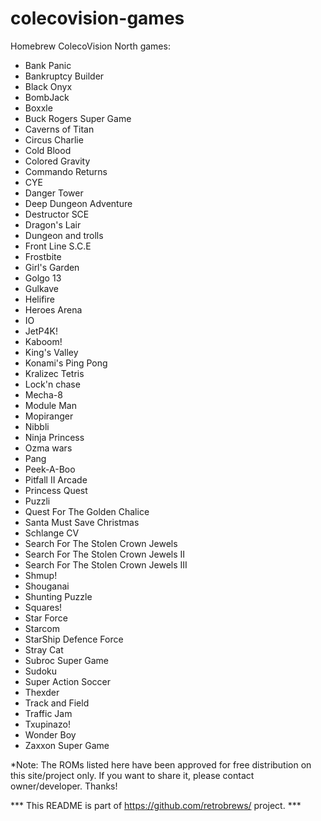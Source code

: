 # colecovision-games
Homebrew ColecoVision North games:

 - Bank Panic<br />
 - Bankruptcy Builder<br />
 - Black Onyx<br />
 - BombJack<br />
 - Boxxle<br />
 - Buck Rogers Super Game<br />
 - Caverns of Titan<br />
 - Circus Charlie<br />
 - Cold Blood<br />
 - Colored Gravity<br />
 - Commando Returns<br />
 - CYE<br />
 - Danger Tower<br />
 - Deep Dungeon Adventure<br />
 - Destructor SCE<br />
 - Dragon's Lair<br />
 - Dungeon and trolls<br />
 - Front Line S.C.E<br />
 - Frostbite<br />
 - Girl's Garden<br />
 - Golgo 13<br />
 - Gulkave<br />
 - Helifire<br />
 - Heroes Arena<br />
 - IO<br />
 - JetP4K!<br />
 - Kaboom!<br />
 - King's Valley<br />
 - Konami's Ping Pong<br />
 - Kralizec Tetris<br />
 - Lock'n chase<br />
 - Mecha-8<br />
 - Module Man<br />
 - Mopiranger<br />
 - Nibbli<br />
 - Ninja Princess<br />
 - Ozma wars<br />
 - Pang<br />
 - Peek-A-Boo<br />
 - Pitfall II Arcade<br />
 - Princess Quest<br />
 - Puzzli<br />
 - Quest For The Golden Chalice<br />
 - Santa Must Save Christmas<br />
 - Schlange CV<br />
 - Search For The Stolen Crown Jewels<br />
 - Search For The Stolen Crown Jewels II<br />
 - Search For The Stolen Crown Jewels III<br />
 - Shmup!<br />
 - Shouganai<br />
 - Shunting Puzzle<br />
 - Squares!<br />
 - Star Force<br />
 - Starcom<br />
 - StarShip Defence Force<br />
 - Stray Cat<br />
 - Subroc Super Game<br />
 - Sudoku<br />
 - Super Action Soccer<br />
 - Thexder<br />
 - Track and Field<br />
 - Traffic Jam<br />
 - Txupinazo!<br />
 - Wonder Boy<br />
 - Zaxxon Super Game<br />

*Note: The ROMs listed here have been approved for free distribution on this site/project only. If you want to share it, please contact owner/developer. Thanks!

*** This README is part of https://github.com/retrobrews/ project. ***

